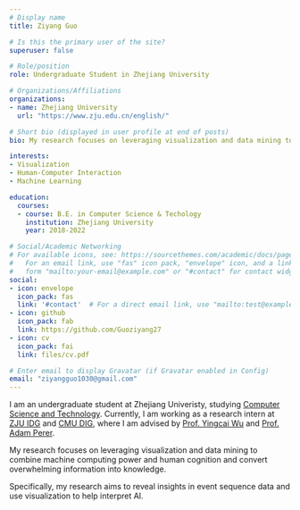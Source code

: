 ```yaml
---
# Display name
title: Ziyang Guo

# Is this the primary user of the site?
superuser: false

# Role/position
role: Undergraduate Student in Zhejiang University

# Organizations/Affiliations
organizations:
- name: Zhejiang University
  url: "https://www.zju.edu.cn/english/"

# Short bio (displayed in user profile at end of posts)
bio: My research focuses on leveraging visualization and data mining to combine machine computing power and human cognition to convert overwhelming information into knowledge.

interests:
- Visualization
- Human-Computer Interaction
- Machine Learning

education:
  courses:
  - course: B.E. in Computer Science & Techology
    institution: Zhejiang University
    year: 2018-2022

# Social/Academic Networking
# For available icons, see: https://sourcethemes.com/academic/docs/page-builder/#icons
#   For an email link, use "fas" icon pack, "envelope" icon, and a link in the
#   form "mailto:your-email@example.com" or "#contact" for contact widget.
social:
- icon: envelope
  icon_pack: fas
  link: '#contact'  # For a direct email link, use "mailto:test@example.org".
- icon: github
  icon_pack: fab
  link: https://github.com/Guoziyang27
- icon: cv
  icon_pack: fai
  link: files/cv.pdf

# Enter email to display Gravatar (if Gravatar enabled in Config)
email: "ziyangguo1030@gmail.com"
---
```


I am an undergraduate student at Zhejiang Univeristy, studying [Computer Science and Technology](http://www.en.cs.zju.edu.cn/). Currently, I am working as a research intern at [ZJU IDG](https://zjuidg.org/) and [CMU DIG](https://dig.cmu.edu/), where I am advised by [Prof. Yingcai Wu](http://www.ycwu.org/) and [Prof. Adam Perer](https://perer.org/).

My research focuses on leveraging visualization and data mining to combine machine computing power and human cognition and convert overwhelming information into knowledge.

Specifically, my research aims to reveal insights in event sequence data and use visualization to help interpret AI.
